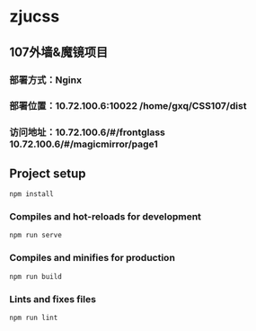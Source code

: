 # zjucss

## 107外墙&魔镜项目

### 部署方式：Nginx
### 部署位置：10.72.100.6:10022    /home/gxq/CSS107/dist
### 访问地址：10.72.100.6/#/frontglass 10.72.100.6/#/magicmirror/page1

## Project setup
```
npm install
```

### Compiles and hot-reloads for development
```
npm run serve
```

### Compiles and minifies for production
```
npm run build
```

### Lints and fixes files
```
npm run lint
```
